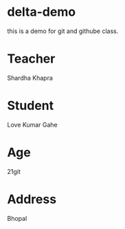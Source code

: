 # delta-demo
this is a demo for git and githube class.

# Teacher 
Shardha Khapra

# Student
Love Kumar Gahe

# Age
 21git 

# Address
Bhopal
